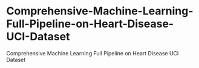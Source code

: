 # Comprehensive-Machine-Learning-Full-Pipeline-on-Heart-Disease-UCI-Dataset
Comprehensive Machine Learning Full Pipeline on Heart Disease UCI Dataset
